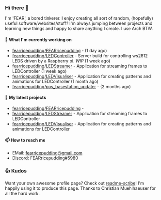 ### Hi there 👋

I'm 'FEAR', a bored tinkerer. I enjoy creating all sort of random, (hopefully) useful software/websites/stuff? 
I'm always jumping between projects and learning new things and happy to share anything I create.
I use Arch BTW.

#### 🌱 What I'm currently working on

- [fearricepudding/FEARricepudding](https://github.com/fearricepudding/FEARricepudding) -  (1 day ago)
- [fearricepudding/LEDController](https://github.com/fearricepudding/LEDController) - Server build for controlling ws2812 LEDS driven by a Raspberry pi. *WIP* (1 week ago)
- [fearricepudding/LEDStreamer](https://github.com/fearricepudding/LEDStreamer) - Application for streaming frames to LEDController (1 week ago)
- [fearricepudding/LEDVisualiser](https://github.com/fearricepudding/LEDVisualiser) - Application for creating patterns and animations for LEDController (1 month ago)
- [fearricepudding/pos_basestation_updater](https://github.com/fearricepudding/pos_basestation_updater) -  (2 months ago)

#### 🌱 My latest projects

- [fearricepudding/FEARricepudding](https://github.com/fearricepudding/FEARricepudding) - 
- [fearricepudding/LEDStreamer](https://github.com/fearricepudding/LEDStreamer) - Application for streaming frames to LEDController
- [fearricepudding/LEDVisualiser](https://github.com/fearricepudding/LEDVisualiser) - Application for creating patterns and animations for LEDController

#### 📫 How to reach me

- EMail: fearricepudding@gmail.com
- Discord: FEARricepudding#5980

### 👍 Kudos

Want your own awesome profile page? Check out [readme-scribe](https://github.com/muesli/readme-scribe)!
I'm happily using it to produce this page. Thanks to Christian Muehlhaeuser for all the hard work.

